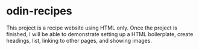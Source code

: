 # odin-recipes
This project is a recipe website using HTML only. Once the project is finished, I will be able to demonstrate setting up a HTML boilerplate, create headings, list, linking to other pages, and showing images.
